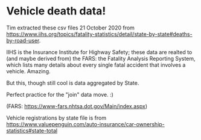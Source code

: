 # Vehicle death data!

Tim extracted these csv files 21 October 2020 from https://www.iihs.org/topics/fatality-statistics/detail/state-by-state#deaths-by-road-user.

IIHS is the Insurance Institute for Highway Safety; these data are realted to (and maybe derived from) the FARS: the Fatality Analysis Reporting System, which lists many details about every single fatal accident that involves a vehicle. Amazing.

But this, though still cool is data aggregated by State. 

Perfect practice for the "join" data move. :)


(FARS: https://www-fars.nhtsa.dot.gov/Main/index.aspx)

Vehicle registrations by state file is from https://www.valuepenguin.com/auto-insurance/car-ownership-statistics#state-total
